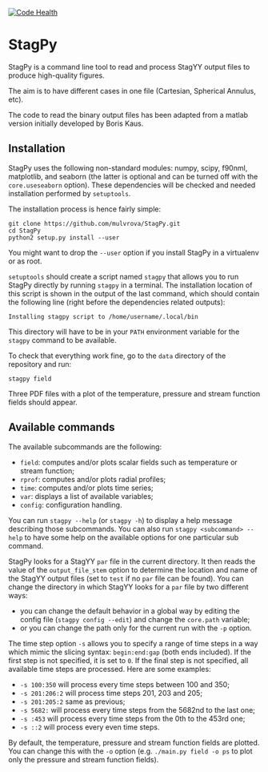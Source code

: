 [![Code Health](https://landscape.io/github/mulvrova/StagPy/master/landscape.svg?style=flat-square)](https://landscape.io/github/mulvrova/StagPy/master)

# StagPy

StagPy is a command line tool to read and process StagYY output files to
produce high-quality figures.

The aim is to have different cases in one file (Cartesian, Spherical Annulus,
etc).

The code to read the binary output files has been adapted from a matlab version
initially developed by Boris Kaus.

## Installation

StagPy uses the following non-standard modules: numpy, scipy, f90nml,
matplotlib, and seaborn (the latter is optional and can be turned off with the
`core.useseaborn` option). These dependencies will be checked and needed
installation performed by `setuptools`.

The installation process is hence fairly simple:

    git clone https://github.com/mulvrova/StagPy.git
    cd StagPy
    python2 setup.py install --user

You might want to drop the `--user` option if you install StagPy in a
virtualenv or as root.

`setuptools` should create a script named `stagpy` that allows you to run
StagPy directly by running `stagpy` in a terminal. The installation location of
this script is shown in the output of the last command, which should contain
the following line (right before the dependencies related outputs):

    Installing stagpy script to /home/username/.local/bin

This directory will have to be in your `PATH` environment variable for the
`stagpy` command to be available.

To check that everything work fine, go to the `data` directory of the
repository and run:

    stagpy field

Three PDF files with a plot of the temperature, pressure and
stream function fields should appear.

## Available commands

The available subcommands are the following:

- `field`: computes and/or plots scalar fields such as temperature or stream
  function;
- `rprof`: computes and/or plots radial profiles;
- `time`: computes and/or plots time series;
- `var`: displays a list of available variables;
- `config`: configuration handling.

You can run `stagpy --help` (or `stagpy -h`) to display a help message describing
those subcommands. You can also run `stagpy <subcommand> --help` to have some
help on the available options for one particular sub command.

StagPy looks for a StagYY `par` file in the current directory. It then reads
the value of the `output_file_stem` option to determine the location and name
of the StagYY output files (set to `test` if no `par` file can be found).
You can change the directory in which StagYY looks for a `par` file by two
different ways:

- you can change the default behavior in a global way by editing the config
  file (`stagpy config --edit`) and change the `core.path` variable;
- or you can change the path only for the current run with the `-p` option.

The time step option `-s` allows you to specify a range of time steps in a way
which mimic the slicing syntax: `begin:end:gap` (both ends included). If the
first step is not specified, it is set to `0`. If the final step is not
specified, all available time steps are processed. Here are some examples:

- `-s 100:350` will process every time steps between 100 and 350;
- `-s 201:206:2` will process time steps 201, 203 and 205;
- `-s 201:205:2` same as previous;
- `-s 5682:` will process every time steps from the 5682nd to the last one;
- `-s :453` will process every time steps from the 0th to the 453rd one;
- `-s ::2` will process every even time steps.

By default, the temperature, pressure and stream function fields are plotted.
You can change this with the `-o` option (e.g. `./main.py field -o ps` to plot
only the pressure and stream function fields).

